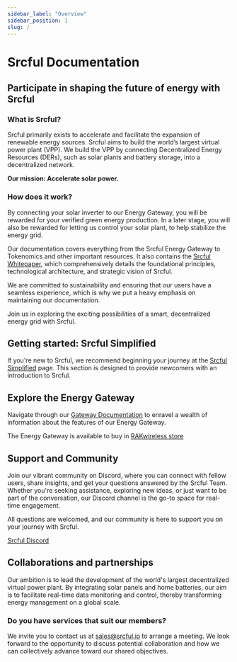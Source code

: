 ```yaml
---
sidebar_label: "Overview"
sidebar_position: 1
slug: /
---
```


# Srcful Documentation

## Participate in shaping the future of energy with Srcful

### What is Srcful? 
Srcful primarily exists to accelerate and facilitate the expansion of renewable energy sources. Srcful aims to build the world’s largest virtual power plant (VPP). We build the VPP by connecting Decentralized Energy Resources (DERs), such as solar plants and battery storage, into a decentralized network.

**Our mission: Accelerate solar power.**

### How does it work?
By connecting your solar inverter to our Energy Gateway, you will be rewarded for your verified green energy production. In a later stage, you will also be rewarded for letting us control your solar plant, to help stabilize the energy grid.

Our documentation covers everything from the Srcful Energy Gateway to Tokenomics and other important resources. It also contains the [Srcful Whitepaper](/whitepaper/), which comprehensively details the foundational principles, technological architecture, and strategic vision of Srcful.<br />

We are committed to sustainability and ensuring that our users have a seamless experience, which is why we put a heavy emphasis on maintaining our documentation.

Join us in exploring the exciting possibilities of a smart, decentralized energy grid with Srcful.

## Getting started: Srcful Simplified

If you're new to Srcful, we recommend beginning your journey at the [Srcful Simplified](/simplified/) page. This section is designed to provide newcomers with an introduction to Srcful.

## Explore the Energy Gateway

Navigate through our [Gateway Documentation](/energy-gateway/) to enravel a wealth of information about the features of our Energy Gateway.<br />

The Energy Gateway is available to buy in [RAKwireless store](/https://store.rakwireless.com/products/srcful-energy-gateway/) 

## Support and Community

Join our vibrant community on Discord, where you can connect with fellow users, share insights, and get your questions answered by the Srcful Team. Whether you're seeking assistance, exploring new ideas, or just want to be part of the conversation, our Discord channel is the go-to space for real-time engagement.

All questions are welcomed, and our community is here to support you on your journey with Srcful.

<a class="button button--primary" href="https://discordapp.com/invite/tux5qPDcWw">Srcful Discord</a>

## Collaborations and partnerships

Our ambition is to lead the development of the world's largest decentralized virtual power plant. By integrating solar panels and home batteries, our aim is to facilitate real-time data monitoring and control, thereby transforming energy management on a global scale.

### Do you have services that suit our members?

We invite you to contact us at sales@srcful.io to arrange a meeting. We look forward to the opportunity to discuss potential collaboration and how we can collectively advance toward our shared objectives.

<!-- New to Srcful?
Start out at ["Srcful Simplified"](/simplified/). After that, you are ready to read our [whitepaper](/whitepaper/) which will make you learn more about the innovative technology behind Srcful and the possibilities of renewable energy!

We are committed to sustainability and ensuring that our users have a seamless experience, which is why we provide detailed troubleshooting and FAQs to address any issues that may arise.

Join us in exploring the exciting possibilities of a smart, decentralized grid with Srcful. -->

<!-- <a class="button button--primary" href="https://forms.gle/nAdpEi4oCuNeBHto9">Sign up on our Notice of Interest</a> -->
